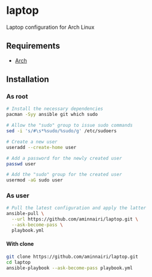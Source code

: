 # laptop

Laptop configuration for Arch Linux

## Requirements

- [Arch](https://archlinux.org/)

## Installation

### As root

```bash
# Install the necessary dependencies
pacman -Syy ansible git which sudo

# Allow the "sudo" group to issue sudo commands
sed -i 's/#\s*%sudo/%sudo/g' /etc/sudoers

# Create a new user
useradd --create-home user

# Add a password for the newly created user
passwd user

# Add the "sudo" group for the created user
usermod -aG sudo user
```

### As user

```bash
# Pull the latest configuration and apply the latter
ansible-pull \
  --url https://github.com/aminnairi/laptop.git \
  --ask-become-pass \
  playbook.yml
```

#### With clone

```bash
git clone https://github.com/aminnairi/laptop.git
cd laptop
ansible-playbook --ask-become-pass playbook.yml
```
